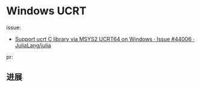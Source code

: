 # Windows UCRT

issue:
- [Support ucrt C library via MSYS2 UCRT64 on Windows · Issue #44006 · JuliaLang/julia](https://github.com/JuliaLang/julia/issues/44006)

pr:

## 进展
